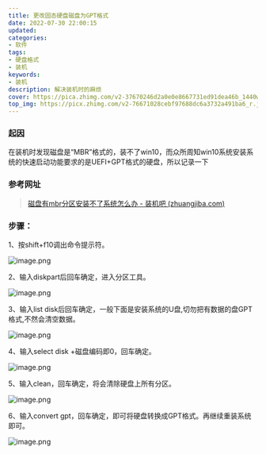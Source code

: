 ```yaml
---
title: 更改固态硬盘磁盘为GPT格式
date: 2022-07-30 22:00:15
updated:
categories: 
- 软件
tags: 
- 硬盘格式
- 装机
keywords:
- 装机
description: 解决装机时的麻烦
cover: https://pica.zhimg.com/v2-37670246d2a0e0e8667731ed91dea46b_1440w.jpg?source=172ae18b
top_img: https://picx.zhimg.com/v2-76671028cebf97688dc6a3732a491ba6_r.jpg?source=172ae18b
---
```


### 起因

在装机时发现磁盘是“MBR”格式的，装不了win10，而众所周知win10系统安装系统的快速启动功能要求的是UEFI+GPT格式的硬盘，所以记录一下

### 参考网址

> [磁盘有mbr分区安装不了系统怎么办 - 装机吧 (zhuangjiba.com)](http://www.zhuangjiba.com/jiaocheng/16597.html)

### 步骤：

1、按shift+f10调出命令提示符。

![image.png](https://cdn.jsdelivr.net/gh/01Petard/imageURL@main/img/cb1db42f8e360c2c81a8b7ec8d78b2d9.png)

2、输入diskpart后回车确定，进入分区工具。

![image.png](https://cdn.jsdelivr.net/gh/01Petard/imageURL@main/img/297e92fb08524bfabc96cd58a5561926.png)

3、输入list disk后回车确定，一般下面是安装系统的U盘,切勿把有数据的盘GPT格式,不然会清空数据。

![image.png](https://cdn.jsdelivr.net/gh/01Petard/imageURL@main/img/7889ea678a626fe408d51d018fe3160a.png)

4、输入select disk +磁盘编码即0，回车确定。

![image.png](https://cdn.jsdelivr.net/gh/01Petard/imageURL@main/img/8064cde1dfb421231afe2161962bdf8f.png)

5、输入clean，回车确定，将会清除硬盘上所有分区。

![image.png](https://cdn.jsdelivr.net/gh/01Petard/imageURL@main/img/b4b755ca4d611b14479445dc14b62e5c.png)

6、输入convert gpt，回车确定，即可将硬盘转换成GPT格式。再继续重装系统即可。

![image.png](https://cdn.jsdelivr.net/gh/01Petard/imageURL@main/img/1eb8bf05bcd271ddcfc27767bc6a027a.png)
